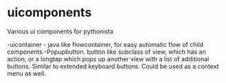 uicomponents
============

Various ui components for pythonista

-uicontainer  -   java like flowcontainer, for easy automatic flow of child components
-Popupbutton.  button like subclass of view, which has an action, or a longtap which pops up another view with a list of additional buttons.  Similar to extended keyboard buttons.  Could be used as a context menu as well.

